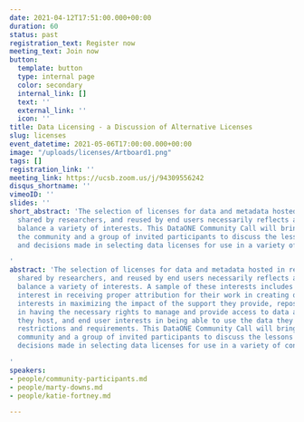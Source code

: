 ```yaml
---
date: 2021-04-12T17:51:00.000+00:00
duration: 60
status: past
registration_text: Register now
meeting_text: Join now
button:
  template: button
  type: internal page
  color: secondary
  internal_link: []
  text: ''
  external_link: ''
  icon: ''
title: Data Licensing - a Discussion of Alternative Licenses
slug: licenses
event_datetime: 2021-05-06T17:00:00.000+00:00
image: "/uploads/licenses/Artboard1.png"
tags: []
registration_link: ''
meeting_link: https://ucsb.zoom.us/j/94309556242
disqus_shortname: ''
vimeoID: ''
slides: ''
short_abstract: 'The selection of licenses for data and metadata hosted in repositories,
  shared by researchers, and reused by end users necessarily reflects an attempt to
  balance a variety of interests. This DataONE Community Call will bring together
  the community and a group of invited participants to discuss the lessons learned
  and decisions made in selecting data licenses for use in a variety of contexts.

'
abstract: 'The selection of licenses for data and metadata hosted in repositories,
  shared by researchers, and reused by end users necessarily reflects an attempt to
  balance a variety of interests. A sample of these interests includes researcher
  interest in receiving proper attribution for their work in creating data, sponsor
  interests in maximizing the impact of the support they provide, repository interests
  in having the necessary rights to manage and provide access to data and metadata
  they host, and end user interests in being able to use the data they find with minimal
  restrictions and requirements. This DataONE Community Call will bring together the
  community and a group of invited participants to discuss the lessons learned and
  decisions made in selecting data licenses for use in a variety of contexts.

'
speakers:
- people/community-participants.md
- people/marty-downs.md
- people/katie-fortney.md

---
```

